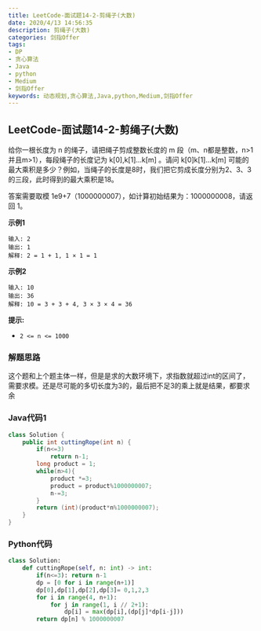 ```yaml
---
title: LeetCode-面试题14-2-剪绳子(大数)
date: 2020/4/13 14:56:35
description: 剪绳子(大数)
categories: 剑指Offer
tags: 
- DP
- 贪心算法
- Java
- python
- Medium
- 剑指Offer
keywords: 动态规划,贪心算法,Java,python,Medium,剑指Offer
---
```


## LeetCode-面试题14-2-剪绳子(大数)

给你一根长度为 n 的绳子，请把绳子剪成整数长度的 m 段（m、n都是整数，n>1并且m>1），每段绳子的长度记为 k[0],k[1]...k[m] 。请问 k[0]k[1]...k[m] 可能的最大乘积是多少？例如，当绳子的长度是8时，我们把它剪成长度分别为2、3、3的三段，此时得到的最大乘积是18。

答案需要取模 1e9+7（1000000007），如计算初始结果为：1000000008，请返回 1。

 <!--more-->

**示例1**

```
输入: 2
输出: 1
解释: 2 = 1 + 1, 1 × 1 = 1
```

**示例2**

```
输入: 10
输出: 36
解释: 10 = 3 + 3 + 4, 3 × 3 × 4 = 36
```

**提示:**

- `2 <= n <= 1000`

### 解题思路

这个题和上个题主体一样，但是是求的大数环境下，求指数就超过int的区间了，需要求模。还是尽可能的多切长度为3的，最后把不足3的乘上就是结果，都要求余

### Java代码1

```java
class Solution {
    public int cuttingRope(int n) {
        if(n<=3)
            return n-1;
        long product = 1;
        while(n>4){
            product *=3;
            product = product%1000000007;
            n-=3;
        }
        return (int)(product*n%1000000007);
    }
}
```

### Python代码

```python
class Solution:
    def cuttingRope(self, n: int) -> int:
        if(n<=3): return n-1
        dp = [0 for i in range(n+1)]
        dp[0],dp[1],dp[2],dp[3]= 0,1,2,3
        for i in range(4, n+1):
            for j in range(1, i // 2+1):
                dp[i] = max(dp[i],(dp[j]*dp[i-j]))
        return dp[n] % 1000000007
```

